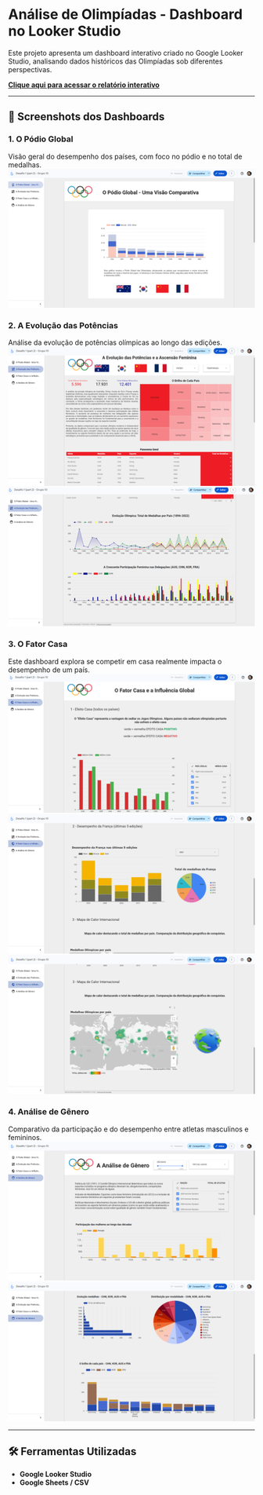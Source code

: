 # Análise de Olimpíadas - Dashboard no Looker Studio

Este projeto apresenta um dashboard interativo criado no Google Looker Studio, analisando dados históricos das Olimpíadas sob diferentes perspectivas.

**[Clique aqui para acessar o relatório interativo]([https://lookerstudio.google.com/sua-url-aqui](https://lookerstudio.google.com/reporting/980988cd-917d-4c99-a605-d4466e43bd1e))**

---

## 📸 Screenshots dos Dashboards

### 1. O Pódio Global
Visão geral do desempenho dos países, com foco no pódio e no total de medalhas.
![Visão do Pódio Global](o-podio-global.png)

### 2. A Evolução das Potências
Análise da evolução de potências olímpicas ao longo das edições.
![Evolução das Potências - Gráfico 1](a-evolucao-das-potencias-1.png)
![Evolução das Potências - Gráfico 2](a-evolucao-das-potencias-2.png)

### 3. O Fator Casa
Este dashboard explora se competir em casa realmente impacta o desempenho de um país.
![O Fator Casa - Gráfico 1](o-fator-casa-1.png)
![O Fator Casa - Gráfico 2](o-fator-casa-2.png)
![O Fator Casa - Gráfico 3](o-fator-casa-3.png)

### 4. Análise de Gênero
Comparativo da participação e do desempenho entre atletas masculinos e femininos.
![Análise de Gênero - Gráfico 1](a-analise-de-genero-1.png)
![Análise de Gênero - Gráfico 2](a-analise-de-genero-2.png)

---

## 🛠️ Ferramentas Utilizadas
* **Google Looker Studio**
* **Google Sheets / CSV**
